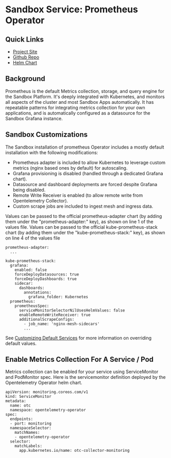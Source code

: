 # Sandbox Service: Prometheus Operator

## Quick Links
* [Project Site](https://prometheus.io/)
* [Github Repo](https://github.com/prometheus-operator/prometheus-operator)
* [Helm Chart](https://github.com/prometheus-community/helm-charts/tree/main/charts/kube-prometheus-stack)

## Background
Prometheus is the default Metrics collection, storage, and query engine for the Sandbox Platform. It's deeply
integrated with Kubernetes, and monitors all aspects of the cluster and most Sandbox Apps automatically. It has
repeatable patterns for integrating metrics collection for your own applications, and is automatically configured
as a datasource for the Sandbox Grafana instance.

## Sandbox Customizations
The Sandbox installation of prometheus Operator includes a mostly default installation with the following modifications:

* Prometheus adapter is included to allow Kubernetes to leverage custom metrics (nginx based ones by default) for autoscaling.
* Grafana provisioning is disabled (handled through a dedicated Grafana chart).
* Datasource and dashboard deployments are forced despite Grafana being disabled.
* Remote Write Receiver is enabled (to allow remote write from Opentelemetry Collector).
* Custom scrape jobs are included to ingest mesh and ingress data.

Values can be passed to the official prometheus-adapter chart (by adding them under the "prometheus-adapter:" key),
as shown on line 1 of the values file. Values can be passed to the official kube-prometheus-stack chart (by adding them under the "kube-prometheus-stack:" key),
as shown on line 4 of the values file

```
prometheus-adapter:
  ...

kube-prometheus-stack:
  grafana:
    enabled: false
    forceDeployDatasources: true
    forceDeployDashboards: true
    sidecar:
      dashboards:
        annotations:
          grafana_folder: Kubernetes
  prometheus:
    prometheusSpec:
      serviceMonitorSelectorNilUsesHelmValues: false
      enableRemoteWriteReceiver: true
      additionalScrapeConfigs:
        - job_name: 'nginx-mesh-sidecars'
        ...
```

See [Customizing Default Services](../customization/default-services.md) for more information on overriding default values.

## Enable Metrics Collection For A Service / Pod
Metrics collection can be enabled for your service using ServiceMonitor and PodMonitor spec. Here is the servicemonitor
definition deployed by the Opentelemetry Operator helm chart.

```
apiVersion: monitoring.coreos.com/v1
kind: ServiceMonitor
metadata:
  name: otc
  namespace: opentelemetry-operator
spec:
  endpoints:
  - port: monitoring
  namespaceSelector:
    matchNames:
    - opentelemetry-operator
  selector:
    matchLabels:
      app.kubernetes.io/name: otc-collector-monitoring
```
